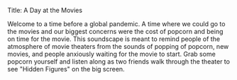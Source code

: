 Title: A Day at the Movies

Welcome to a time before a global pandemic. A time where we could go to the movies and our biggest concerns were the cost of popcorn and being on time for the movie. This soundscape is meant to remind people of the atmosphere of movie theaters from the sounds of popping of popcorn, new movies, and people anxiously waiting for the movie to start. Grab some popcorn yourself and listen  along as two friends walk through the theater to see "Hidden Figures" on the big screen.
